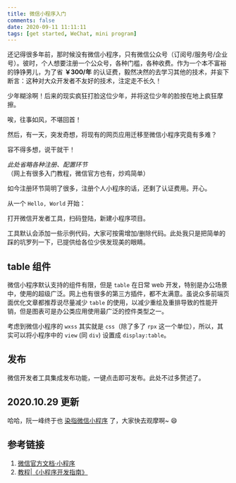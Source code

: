 ```yaml
---
title: 微信小程序入门
comments: false
date: 2020-09-11 11:11:11
tags: [get started, WeChat, mini program]
---
```


还记得很多年前，那时候没有微信小程序，只有微信公众号（订阅号/服务号/企业号）。彼时，个人想要注册一个公众号，各种门槛，各种收费。作为一个本不富裕的铮铮男儿，为了省 **￥300/年** 的认证费，毅然决然的去学习其他的技术，并妄下断言：这种对大众开发者不友好的技术，注定走不长久！

少年糊涂啊！后来的现实疯狂打脸这位少年，并将这位少年的脸按在地上疯狂摩擦。

唉，往事如风，不堪回首！

然后，有一天，突发奇想，将现有的网页应用迁移至微信小程序究竟有多难？

容不得多想，说干就干！

*此处省略各种注册、配置环节* （网上有很多入门教程，微信官方也有，炒鸡简单）

如今注册环节简明了很多，注册个人小程序的话，还剩了认证费用。开心。

从一个 `Hello, World` 开始：

打开微信开发者工具，扫码登陆，新建小程序项目。

工具默认会添加一些示例代码，大家可按需增加/删除代码。此处我只是把简单的踩的坑罗列一下，已提供给各位少侠发现美的眼睛。

## table 组件

微信小程序默认支持的组件有限，但是 `table` 在日常 web 开发，特别是办公场景中，使用的超级广泛。网上也有很多的第三方插件，都不太满意。虽说众多前端页面优化文章都推荐说尽量减少 `table` 的使用，以减少重绘及重排导致的性能开销，但是图表可是办公类应用使用最广泛的控件类型之一。

考虑到微信小程序的 `wxss` 其实就是 `css`（除了多了 `rpx` 这一个单位），所以，其实可以将小程序中的 `view` (同 `div`) 设置成 `display:table`。

## 发布

微信开发者工具集成发布功能，一键点击即可发布。此处不过多赘述了。

## 2020.10.29 更新

哈哈，阮一峰终于也 [染指微信小程序](http://www.ruanyifeng.com/blog/2020/10/wechat-miniprogram-tutorial-part-one.html) 了，大家快去观摩啊~ 😄

## 参考链接 ##

1. [微信官方文档·小程序](https://developers.weixin.qq.com/miniprogram/dev/framework/)
2. [教程|《小程序开发指南》](https://developers.weixin.qq.com/ebook?action=get_post_info&docid=0008aeea9a8978ab0086a685851c0a&pass_ticket=X5FAAzGjV66sjEQ5vheOV8ZXQBv0LFA5jBNu9mm48OC3JJsyPNTBhka1%2FWfj%2BZ6Y)
